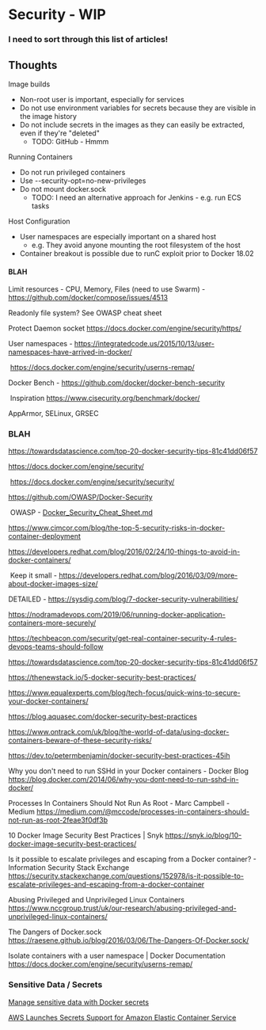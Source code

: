 # Security - WIP

### I need to sort through this list of articles!



## Thoughts

Image builds

- Non-root user is important, especially for services
- Do not use environment variables for secrets because they are visible in the image history
- Do not include secrets in the images as they can easily be extracted, even if they're "deleted"
  - TODO: GitHub - Hmmm

Running Containers

- Do not run privileged containers
- Use --security-opt=no-new-privileges
- Do not mount docker.sock
  - TODO: I need an alternative approach for Jenkins - e.g. run ECS tasks

Host Configuration

- User namespaces are especially important on a shared host
  - e.g. They avoid anyone mounting the root filesystem of the host
- Container breakout is possible due to runC exploit prior to Docker 18.02



#### BLAH

Limit resources - CPU, Memory, Files (need to use Swarm) - <https://github.com/docker/compose/issues/4513>

Readonly file system? See OWASP cheat sheet

Protect Daemon socket <https://docs.docker.com/engine/security/https/>

User namespaces - <https://integratedcode.us/2015/10/13/user-namespaces-have-arrived-in-docker/>

​	<https://docs.docker.com/engine/security/userns-remap/>

Docker Bench - <https://github.com/docker/docker-bench-security>

​	Inspiration <https://www.cisecurity.org/benchmark/docker/>

AppArmor, SELinux, GRSEC



### BLAH

   <https://towardsdatascience.com/top-20-docker-security-tips-81c41dd06f57>

<https://docs.docker.com/engine/security/>

​	<https://docs.docker.com/engine/security/security/>

<https://github.com/OWASP/Docker-Security>

​	OWASP - [Docker_Security_Cheat_Sheet.md](https://github.com/OWASP/CheatSheetSeries/blob/master/cheatsheets/Docker_Security_Cheat_Sheet.md)

<https://www.cimcor.com/blog/the-top-5-security-risks-in-docker-container-deployment>

<https://developers.redhat.com/blog/2016/02/24/10-things-to-avoid-in-docker-containers/>

​	Keep it small - <https://developers.redhat.com/blog/2016/03/09/more-about-docker-images-size/>

DETAILED - <https://sysdig.com/blog/7-docker-security-vulnerabilities/>

<https://nodramadevops.com/2019/06/running-docker-application-containers-more-securely/>

<https://techbeacon.com/security/get-real-container-security-4-rules-devops-teams-should-follow>

<https://towardsdatascience.com/top-20-docker-security-tips-81c41dd06f57>

<https://thenewstack.io/5-docker-security-best-practices/>

<https://www.equalexperts.com/blog/tech-focus/quick-wins-to-secure-your-docker-containers/>

<https://blog.aquasec.com/docker-security-best-practices>

<https://www.ontrack.com/uk/blog/the-world-of-data/using-docker-containers-beware-of-these-security-risks/>

<https://dev.to/petermbenjamin/docker-security-best-practices-45ih>

Why you don't need to run SSHd in your Docker containers - Docker Blog
https://blog.docker.com/2014/06/why-you-dont-need-to-run-sshd-in-docker/

Processes In Containers Should Not Run As Root - Marc Campbell - Medium
https://medium.com/@mccode/processes-in-containers-should-not-run-as-root-2feae3f0df3b

10 Docker Image Security Best Practices | Snyk
https://snyk.io/blog/10-docker-image-security-best-practices/

Is it possible to escalate privileges and escaping from a Docker container? - Information Security Stack Exchange
https://security.stackexchange.com/questions/152978/is-it-possible-to-escalate-privileges-and-escaping-from-a-docker-container

Abusing Privileged and Unprivileged Linux Containers
https://www.nccgroup.trust/uk/our-research/abusing-privileged-and-unprivileged-linux-containers/

The Dangers of Docker.sock
https://raesene.github.io/blog/2016/03/06/The-Dangers-Of-Docker.sock/

Isolate containers with a user namespace | Docker Documentation
https://docs.docker.com/engine/security/userns-remap/



### Sensitive Data / Secrets

[Manage sensitive data with Docker secrets](https://docs.docker.com/engine/swarm/secrets/)

[AWS Launches Secrets Support for Amazon Elastic Container Service](https://aws.amazon.com/about-aws/whats-new/2018/11/aws-launches-secrets-support-for-amazon-elastic-container-servic/)

